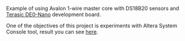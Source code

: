 Example of using Avalon 1-wire master core with DS18B20 sensors and [Terasic DE0-Nano](http://www.terasic.com.tw/cgi-bin/page/archive.pl?Language=English&No=593) development board.

Оne of the objectives of this project is experiments with Altera System Console tool, result you can see [here](https://github.com/lexgolovchenko/avalon-1wire-master-example/tree/master/scripts/syscon).